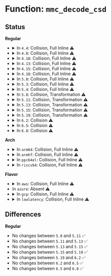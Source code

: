 # Function: <code>mmc_decode_csd</code>

## Status
<b>Regular</b>
<ul>
<li>
<details>
<summary>In <code>4.4</code>: Collision, Full Inline ⚠️</summary>

**Collision:** Static-Static Collision

**Inline:** Full

**Transformation:** False

**Instances:**

```
In drivers/mmc/core/mmc.c (ffffffff816c3d6a)
Location: drivers/mmc/core/mmc.c:130
Inline: True
Inline callers:
  - drivers/mmc/core/mmc.c:mmc_init_card
```
```
In drivers/mmc/core/sd.c (ffffffff816c6ef3)
Location: drivers/mmc/core/sd.c:102
Inline: True
```
</details>
</li>
<li>
<details>
<summary>In <code>4.8</code>: Collision, Full Inline ⚠️</summary>

**Collision:** Static-Static Collision

**Inline:** Full

**Transformation:** False

**Instances:**

```
In drivers/mmc/core/mmc.c (ffffffff81727136)
Location: drivers/mmc/core/mmc.c:141
Inline: True
Inline callers:
  - drivers/mmc/core/mmc.c:mmc_init_card
```
```
In drivers/mmc/core/sd.c (ffffffff81729ec7)
Location: drivers/mmc/core/sd.c:100
Inline: True
```
</details>
</li>
<li>
<details>
<summary>In <code>4.10</code>: Collision, Full Inline ⚠️</summary>

**Collision:** Static-Static Collision

**Inline:** Full

**Transformation:** False

**Instances:**

```
In drivers/mmc/core/mmc.c (ffffffff81759ebc)
Location: drivers/mmc/core/mmc.c:143
Inline: True
Inline callers:
  - drivers/mmc/core/mmc.c:mmc_init_card
```
```
In drivers/mmc/core/sd.c (ffffffff8175cfc7)
Location: drivers/mmc/core/sd.c:100
Inline: True
```
</details>
</li>
<li>
<details>
<summary>In <code>4.13</code>: Collision, Full Inline ⚠️</summary>

**Collision:** Static-Static Collision

**Inline:** Full

**Transformation:** False

**Instances:**

```
In drivers/mmc/core/mmc.c (ffffffff8177833b)
Location: drivers/mmc/core/mmc.c:135
Inline: True
Inline callers:
  - drivers/mmc/core/mmc.c:mmc_init_card
```
```
In drivers/mmc/core/sd.c (ffffffff8177b777)
Location: drivers/mmc/core/sd.c:102
Inline: True
```
</details>
</li>
<li>
<details>
<summary>In <code>4.15</code>: Collision, Full Inline ⚠️</summary>

**Collision:** Static-Static Collision

**Inline:** Full

**Transformation:** False

**Instances:**

```
In drivers/mmc/core/mmc.c (ffffffff817ee738)
Location: drivers/mmc/core/mmc.c:135
Inline: True
Inline callers:
  - drivers/mmc/core/mmc.c:mmc_init_card
```
```
In drivers/mmc/core/sd.c (ffffffff817f21b7)
Location: drivers/mmc/core/sd.c:102
Inline: True
```
</details>
</li>
<li>
<details>
<summary>In <code>4.18</code>: Collision, Full Inline ⚠️</summary>

**Collision:** Static-Static Collision

**Inline:** Full

**Transformation:** False

**Instances:**

```
In drivers/mmc/core/mmc.c (ffffffff8183796f)
Location: drivers/mmc/core/mmc.c:135
Inline: True
Inline callers:
  - drivers/mmc/core/mmc.c:mmc_init_card
```
```
In drivers/mmc/core/sd.c (ffffffff8183b407)
Location: drivers/mmc/core/sd.c:102
Inline: True
```
</details>
</li>
<li>
<details>
<summary>In <code>5.0</code>: Collision, Full Inline ⚠️</summary>

**Collision:** Static-Static Collision

**Inline:** Full

**Transformation:** False

**Instances:**

```
In drivers/mmc/core/mmc.c (ffffffff81863943)
Location: drivers/mmc/core/mmc.c:136
Inline: True
Inline callers:
  - drivers/mmc/core/mmc.c:mmc_init_card
```
```
In drivers/mmc/core/sd.c (ffffffff81867397)
Location: drivers/mmc/core/sd.c:102
Inline: True
```
</details>
</li>
<li>
<details>
<summary>In <code>5.3</code>: Collision, Full Inline ⚠️</summary>

**Collision:** Static-Static Collision

**Inline:** Full

**Transformation:** False

**Instances:**

```
In drivers/mmc/core/mmc.c (ffffffff818a7906)
Location: drivers/mmc/core/mmc.c:133
Inline: True
Inline callers:
  - drivers/mmc/core/mmc.c:mmc_init_card
```
```
In drivers/mmc/core/sd.c (ffffffff818ab1f3)
Location: drivers/mmc/core/sd.c:99
Inline: True
```
</details>
</li>
<li>
<details>
<summary>In <code>5.4</code>: Collision, Full Inline ⚠️</summary>

**Collision:** Static-Static Collision

**Inline:** Full

**Transformation:** False

**Instances:**

```
In drivers/mmc/core/mmc.c (ffffffff818d9d6d)
Location: drivers/mmc/core/mmc.c:133
Inline: True
Inline callers:
  - drivers/mmc/core/mmc.c:mmc_init_card
```
```
In drivers/mmc/core/sd.c (ffffffff818dd643)
Location: drivers/mmc/core/sd.c:99
Inline: True
```
</details>
</li>
<li>
<details>
<summary>In <code>5.8</code>: Collision, Transformation ⚠️</summary>

```c
int mmc_decode_csd(struct mmc_card *card);
```

**Collision:** Static-Static Collision

**Inline:** No

**Transformation:** True

**Instances:**

```
In drivers/mmc/core/mmc.c (0)
Location: drivers/mmc/core/mmc.c:133
Inline: False
Direct callers:
  - drivers/mmc/core/mmc.c:mmc_init_card
```
```
In drivers/mmc/core/sd.c (0)
Location: drivers/mmc/core/sd.c:99
Inline: False
Direct callers:
  - drivers/mmc/core/sd.c:mmc_sd_init_card
```
**Symbols:**

```
ffffffff819aa2e0-ffffffff819aa46a: mmc_decode_csd (STB_LOCAL)
ffffffff819ad47f-ffffffff819ad4ae: mmc_decode_csd.cold (STB_LOCAL)
ffffffff819af530-ffffffff819af7a7: mmc_decode_csd (STB_LOCAL)
ffffffff819b0fc5-ffffffff819b0fed: mmc_decode_csd.cold (STB_LOCAL)
```
</details>
</li>
<li>
<details>
<summary>In <code>5.11</code>: Collision, Transformation ⚠️</summary>

```c
int mmc_decode_csd(struct mmc_card *card);
```

**Collision:** Static-Static Collision

**Inline:** No

**Transformation:** True

**Instances:**

```
In drivers/mmc/core/mmc.c (0)
Location: drivers/mmc/core/mmc.c:133
Inline: False
Direct callers:
  - drivers/mmc/core/mmc.c:mmc_init_card
```
```
In drivers/mmc/core/sd.c (0)
Location: drivers/mmc/core/sd.c:99
Inline: False
Direct callers:
  - drivers/mmc/core/sd.c:mmc_sd_init_card
```
**Symbols:**

```
ffffffff819ace80-ffffffff819ad00a: mmc_decode_csd (STB_LOCAL)
ffffffff81c2a614-ffffffff81c2a643: mmc_decode_csd.cold (STB_LOCAL)
ffffffff819b1930-ffffffff819b1ba7: mmc_decode_csd (STB_LOCAL)
ffffffff81c2ae15-ffffffff81c2ae3d: mmc_decode_csd.cold (STB_LOCAL)
```
</details>
</li>
<li>
<details>
<summary>In <code>5.13</code>: Collision, Transformation ⚠️</summary>

```c
int mmc_decode_csd(struct mmc_card *card);
```

**Collision:** Static-Static Collision

**Inline:** No

**Transformation:** True

**Instances:**

```
In drivers/mmc/core/mmc.c (0)
Location: drivers/mmc/core/mmc.c:133
Inline: False
Direct callers:
  - drivers/mmc/core/mmc.c:mmc_init_card
```
```
In drivers/mmc/core/sd.c (0)
Location: drivers/mmc/core/sd.c:99
Inline: False
Direct callers:
  - drivers/mmc/core/sd.c:mmc_sd_init_card
```
**Symbols:**

```
ffffffff81991700-ffffffff8199188e: mmc_decode_csd (STB_LOCAL)
ffffffff81c1ca1c-ffffffff81c1ca47: mmc_decode_csd.cold (STB_LOCAL)
ffffffff81996140-ffffffff819963de: mmc_decode_csd (STB_LOCAL)
ffffffff81c1d18e-ffffffff81c1d1b6: mmc_decode_csd.cold (STB_LOCAL)
```
</details>
</li>
<li>
<details>
<summary>In <code>5.15</code>: Collision, Transformation ⚠️</summary>

```c
int mmc_decode_csd(struct mmc_card *card);
```

**Collision:** Static-Static Collision

**Inline:** No

**Transformation:** True

**Instances:**

```
In drivers/mmc/core/mmc.c (0)
Location: drivers/mmc/core/mmc.c:134
Inline: False
Direct callers:
  - drivers/mmc/core/mmc.c:mmc_init_card
```
```
In drivers/mmc/core/sd.c (0)
Location: drivers/mmc/core/sd.c:107
Inline: False
Direct callers:
  - drivers/mmc/core/sd.c:mmc_sd_init_card
```
**Symbols:**

```
ffffffff81a3cee0-ffffffff81a3d074: mmc_decode_csd (STB_LOCAL)
ffffffff81d2d621-ffffffff81d2d64c: mmc_decode_csd.cold (STB_LOCAL)
ffffffff81a42000-ffffffff81a422aa: mmc_decode_csd (STB_LOCAL)
ffffffff81d2e040-ffffffff81d2e068: mmc_decode_csd.cold (STB_LOCAL)
```
</details>
</li>
<li>
<details>
<summary>In <code>5.19</code>: Collision, Transformation ⚠️</summary>

```c
int mmc_decode_csd(struct mmc_card *card);
```

**Collision:** Static-Static Collision

**Inline:** No

**Transformation:** True

**Instances:**

```
In drivers/mmc/core/mmc.c (0)
Location: drivers/mmc/core/mmc.c:142
Inline: False
Direct callers:
  - drivers/mmc/core/mmc.c:mmc_init_card
```
```
In drivers/mmc/core/sd.c (0)
Location: drivers/mmc/core/sd.c:116
Inline: False
Direct callers:
  - drivers/mmc/core/sd.c:mmc_sd_init_card
```
**Symbols:**

```
ffffffff81ba9fe0-ffffffff81baa182: mmc_decode_csd (STB_LOCAL)
ffffffff81ef9a52-ffffffff81ef9a8f: mmc_decode_csd.cold (STB_LOCAL)
ffffffff81baf790-ffffffff81bafa39: mmc_decode_csd (STB_LOCAL)
ffffffff81efa464-ffffffff81efa4a0: mmc_decode_csd.cold (STB_LOCAL)
```
</details>
</li>
<li>
<details>
<summary>In <code>6.2</code>: Collision ⚠️</summary>

```c
int mmc_decode_csd(struct mmc_card *card);
```

**Collision:** Static-Static Collision

**Inline:** No

**Transformation:** False

**Instances:**

```
In drivers/mmc/core/mmc.c (ffffffff81d4cee0)
Location: drivers/mmc/core/mmc.c:142
Inline: False
Direct callers:
  - drivers/mmc/core/mmc.c:mmc_init_card
```
```
In drivers/mmc/core/sd.c (ffffffff81d532b0)
Location: drivers/mmc/core/sd.c:116
Inline: False
Direct callers:
  - drivers/mmc/core/sd.c:mmc_sd_init_card
```
**Symbols:**

```
ffffffff81d4cee0-ffffffff81d4d0bd: mmc_decode_csd (STB_LOCAL)
ffffffff81d532b0-ffffffff81d53591: mmc_decode_csd (STB_LOCAL)
```
</details>
</li>
<li>
<details>
<summary>In <code>6.5</code>: Collision ⚠️</summary>

```c
int mmc_decode_csd(struct mmc_card *card);
```

**Collision:** Static-Static Collision

**Inline:** No

**Transformation:** False

**Instances:**

```
In drivers/mmc/core/mmc.c (ffffffff81db7840)
Location: drivers/mmc/core/mmc.c:142
Inline: False
Direct callers:
  - drivers/mmc/core/mmc.c:mmc_init_card
```
```
In drivers/mmc/core/sd.c (ffffffff81dbdc80)
Location: drivers/mmc/core/sd.c:116
Inline: False
Direct callers:
  - drivers/mmc/core/sd.c:mmc_sd_init_card
```
**Symbols:**

```
ffffffff81db7840-ffffffff81db7a15: mmc_decode_csd (STB_LOCAL)
ffffffff81dbdc80-ffffffff81dbdf56: mmc_decode_csd (STB_LOCAL)
```
</details>
</li>
<li>
<details>
<summary>In <code>6.8</code>: Collision ⚠️</summary>

```c
int mmc_decode_csd(struct mmc_card *card);
```

**Collision:** Static-Static Collision

**Inline:** No

**Transformation:** False

**Instances:**

```
In drivers/mmc/core/mmc.c (ffffffff81e6fd10)
Location: drivers/mmc/core/mmc.c:153
Inline: False
Direct callers:
  - drivers/mmc/core/mmc.c:mmc_init_card
```
```
In drivers/mmc/core/sd.c (ffffffff81e762b0)
Location: drivers/mmc/core/sd.c:116
Inline: False
Direct callers:
  - drivers/mmc/core/sd.c:mmc_sd_init_card
```
**Symbols:**

```
ffffffff81e6fd10-ffffffff81e6fef0: mmc_decode_csd (STB_LOCAL)
ffffffff81e762b0-ffffffff81e76586: mmc_decode_csd (STB_LOCAL)
```
</details>
</li>
</ul>
<b>Arch</b>
<ul>
<li>
<details>
<summary>In <code>arm64</code>: Collision, Full Inline ⚠️</summary>

**Collision:** Static-Static Collision

**Inline:** Full

**Transformation:** False

**Instances:**

```
In drivers/mmc/core/mmc.c (ffff800010b341a8)
Location: drivers/mmc/core/mmc.c:133
Inline: True
Inline callers:
  - drivers/mmc/core/mmc.c:mmc_init_card
```
```
In drivers/mmc/core/sd.c (ffff800010b3796c)
Location: drivers/mmc/core/sd.c:99
Inline: True
```
</details>
</li>
<li>
<details>
<summary>In <code>armhf</code>: Collision, Full Inline ⚠️</summary>

**Collision:** Static-Static Collision

**Inline:** Full

**Transformation:** False

**Instances:**

```
In drivers/mmc/core/mmc.c (c0c0ecdc)
Location: drivers/mmc/core/mmc.c:133
Inline: True
Inline callers:
  - drivers/mmc/core/mmc.c:mmc_init_card
```
```
In drivers/mmc/core/sd.c (c0c122b8)
Location: drivers/mmc/core/sd.c:99
Inline: True
```
</details>
</li>
<li>
<details>
<summary>In <code>ppc64el</code>: Collision, Full Inline ⚠️</summary>

**Collision:** Static-Static Collision

**Inline:** Full

**Transformation:** False

**Instances:**

```
In drivers/mmc/core/mmc.c (c000000000c2ea08)
Location: drivers/mmc/core/mmc.c:133
Inline: True
Inline callers:
  - drivers/mmc/core/mmc.c:mmc_init_card
```
```
In drivers/mmc/core/sd.c (c000000000c332c0)
Location: drivers/mmc/core/sd.c:99
Inline: True
```
</details>
</li>
<li>
<details>
<summary>In <code>riscv64</code>: Collision, Full Inline ⚠️</summary>

**Collision:** Static-Static Collision

**Inline:** Full

**Transformation:** False

**Instances:**

```
In drivers/mmc/core/mmc.c (ffffffe00070c7a8)
Location: drivers/mmc/core/mmc.c:133
Inline: True
Inline callers:
  - drivers/mmc/core/mmc.c:mmc_init_card
```
```
In drivers/mmc/core/sd.c (ffffffe00070f8de)
Location: drivers/mmc/core/sd.c:99
Inline: True
```
</details>
</li>
</ul>
<b>Flavor</b>
<ul>
<li>
<details>
<summary>In <code>aws</code>: Collision, Full Inline ⚠️</summary>

**Collision:** Static-Static Collision

**Inline:** Full

**Transformation:** False

**Instances:**

```
In drivers/mmc/core/mmc.c (ffffffff8187d72d)
Location: drivers/mmc/core/mmc.c:133
Inline: True
Inline callers:
  - drivers/mmc/core/mmc.c:mmc_init_card
```
```
In drivers/mmc/core/sd.c (ffffffff81881003)
Location: drivers/mmc/core/sd.c:99
Inline: True
```
</details>
</li>
<li>
In <code>azure</code>: Absent ⚠️
</li>
<li>
<details>
<summary>In <code>gcp</code>: Collision, Full Inline ⚠️</summary>

**Collision:** Static-Static Collision

**Inline:** Full

**Transformation:** False

**Instances:**

```
In drivers/mmc/core/mmc.c (ffffffff818cebcd)
Location: drivers/mmc/core/mmc.c:133
Inline: True
Inline callers:
  - drivers/mmc/core/mmc.c:mmc_init_card
```
```
In drivers/mmc/core/sd.c (ffffffff818d24a3)
Location: drivers/mmc/core/sd.c:99
Inline: True
```
</details>
</li>
<li>
<details>
<summary>In <code>lowlatency</code>: Collision, Full Inline ⚠️</summary>

**Collision:** Static-Static Collision

**Inline:** Full

**Transformation:** False

**Instances:**

```
In drivers/mmc/core/mmc.c (ffffffff818eb6ed)
Location: drivers/mmc/core/mmc.c:133
Inline: True
Inline callers:
  - drivers/mmc/core/mmc.c:mmc_init_card
```
```
In drivers/mmc/core/sd.c (ffffffff818eefc3)
Location: drivers/mmc/core/sd.c:99
Inline: True
```
</details>
</li>
</ul>

## Differences
<b>Regular</b>
<ul>
<li>
No changes between <code>5.8</code> and <code>5.11</code> ✅
</li>
<li>
No changes between <code>5.11</code> and <code>5.13</code> ✅
</li>
<li>
No changes between <code>5.13</code> and <code>5.15</code> ✅
</li>
<li>
No changes between <code>5.15</code> and <code>5.19</code> ✅
</li>
<li>
No changes between <code>5.19</code> and <code>6.2</code> ✅
</li>
<li>
No changes between <code>6.2</code> and <code>6.5</code> ✅
</li>
<li>
No changes between <code>6.5</code> and <code>6.8</code> ✅
</li>
</ul>
